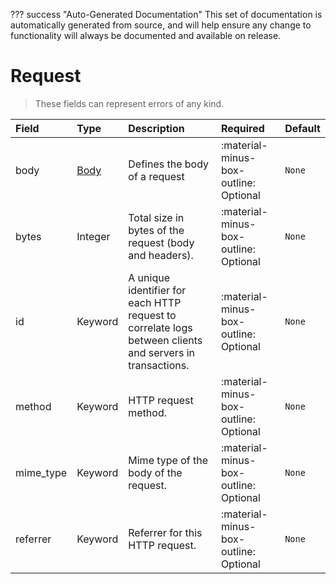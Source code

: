 ??? success "Auto-Generated Documentation"
    This set of documentation is automatically generated from source, and will help ensure any change to functionality will always be documented and available on release.

# Request

> These fields can represent errors of any kind.

| Field | Type | Description | Required | Default |
| :--- | :--- | :--- | :--- | :--- |
| body | [Body](/howler/odm/class/body) | Defines the body of a request | :material-minus-box-outline: Optional | `None` |
| bytes | Integer | Total size in bytes of the request (body and headers). | :material-minus-box-outline: Optional | `None` |
| id | Keyword | A unique identifier for each HTTP request to correlate logs between clients and servers in transactions. | :material-minus-box-outline: Optional | `None` |
| method | Keyword | HTTP request method. | :material-minus-box-outline: Optional | `None` |
| mime_type | Keyword | Mime type of the body of the request. | :material-minus-box-outline: Optional | `None` |
| referrer | Keyword | Referrer for this HTTP request. | :material-minus-box-outline: Optional | `None` |